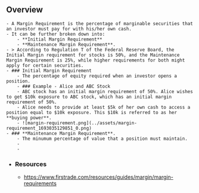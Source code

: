 ## Overview
	- A Margin Requirement is the percentage of marginable securities that an investor must pay for with his/her own cash.
	- It can be further broken down into:
		- **Initial Margin Requirement**
		- **Maintenance Margin Requirement**.
	- > According to Regulation T of the Federal Reserve Board, the Initial Margin requirement for stocks is 50%, and the Maintenance Margin Requirement is 25%, while higher requirements for both might apply for certain securities.
	- ### Initial Margin Requirement
		- The percentage of equity required when an investor opens a position.
		- ### Example - Alice and ABC Stock
		- ABC stock has an initial margin requirement of 50%. Alice wishes to get $10k exposure to ABC stock, which has an initial margin requirement of 50%.
		- Alice needs to provide at least $5k of her own cash to access a position equal to $10k exposure. This $10k is referred to as her **buying power**.
		- ![margin-requirement.png](../assets/margin-requirement_1693035129851_0.png)
	- ### **Maintenance Margin Requirement**.
		- The minumum percentage of value that a position must maintain.
		-
		-
- ### Resources
	- https://www.firstrade.com/resources/guides/margin/margin-requirements